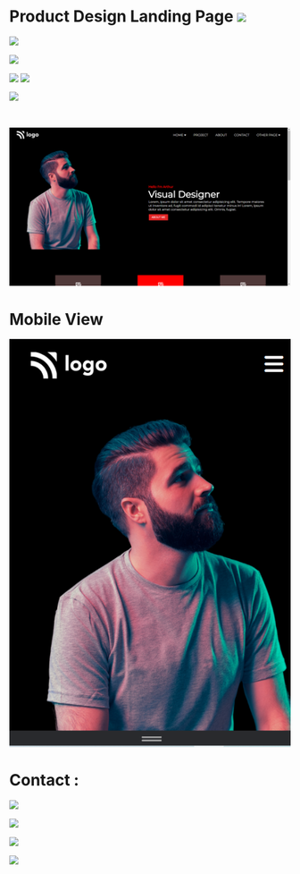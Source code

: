 # Product Design Landing Page ![](https://img.shields.io/badge/HTML%20%26%20CSS-Dance%20Landing%20Home%20Page-blue)

![](https://img.shields.io/badge/TakeOut-Variaties_of_Navbar%20-green)

![](https://img.shields.io/badge/Time%20Required-7.30%20hours-blue)

[![](https://img.shields.io/badge/Live-Link-blue)](https://product-design-landingpage-abhishekaslk.netlify.app/)
[![](https://img.shields.io/badge/Source-Code-blue)](https://github.com/AbhishekASLK/15-ProductDesignLandingPage)

![](https://img.shields.io/badge/Preview-%E2%9D%A4-blue)

<br>

![Result](./DesktopView.png)

# Mobile View

![](./MobileView.png)

# Contact :

[![](https://img.shields.io/badge/Instagram-Follow-blue)](https://www.instagram.com/abhishekaslk/)

[![](https://img.shields.io/badge/Twitter-Follow-yellowgreen)](https://twitter.com/AbhishekASLK)

[![](https://img.shields.io/badge/GitHub-Follow-lightgrey)](https://github.com/AbhishekASLK)

[![](https://img.shields.io/badge/Linkdin-Follow-blue)](https://img.shields.io/badge/Linkdin-Follow-blue)

